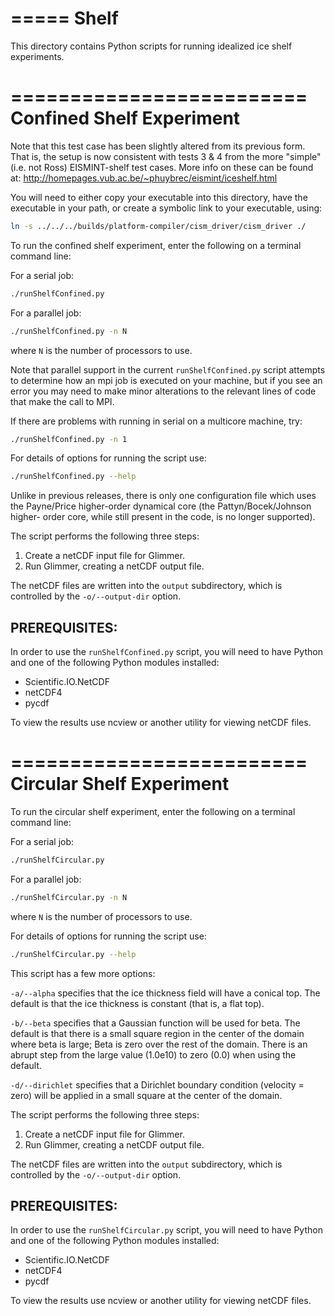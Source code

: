 =====
Shelf
=====

This directory contains Python scripts for running idealized ice shelf
experiments.


=========================
Confined Shelf Experiment
=========================

Note that this test case has been slightly altered from its previous form. 
That is, the setup is now consistent with tests 3 & 4 from the more "simple"
(i.e. not Ross) EISMINT-shelf test cases. More info on these can be found at:
<http://homepages.vub.ac.be/~phuybrec/eismint/iceshelf.html>

You will need to either copy your executable into this directory, have the
executable in your path, or create a symbolic link to your executable, using:

```sh
ln -s ../../../builds/platform-compiler/cism_driver/cism_driver ./
```

To run the confined shelf experiment, enter the following on a terminal 
command line:

For a serial job: 

```sh
./runShelfConfined.py 
```

For a parallel job: 

```sh
./runShelfConfined.py -n N
```

where `N` is the number of processors to use.

Note that parallel support in the current `runShelfConfined.py` script attempts to 
determine how an mpi job is executed on your machine, but if you see an error
you may need to make minor alterations to the relevant lines of code that make the call
to MPI.

If there are problems with running in serial on a multicore machine, try:

```sh
./runShelfConfined.py -n 1
```

For details of options for running the script use:

```sh
./runShelfConfined.py --help
```

Unlike in previous releases, there is only one configuration file which uses
the Payne/Price higher-order dynamical core (the Pattyn/Bocek/Johnson higher-
order core, while still present in the code, is no longer supported).


The script performs the following three steps:

1. Create a netCDF input file for Glimmer.
2. Run Glimmer, creating a netCDF output file.

The netCDF files are written into the `output` subdirectory, which is controlled
by the `-o/--output-dir` option.

PREREQUISITES:
--------------

In order to use the `runShelfConfined.py` script, you will need to have Python and 
one of the following Python modules installed:

* Scientific.IO.NetCDF
* netCDF4
* pycdf

To view the results use ncview or another utility for viewing netCDF files.


=========================
Circular Shelf Experiment
=========================

To run the circular shelf experiment, enter the following on a terminal 
command line:

For a serial job: 

```sh
./runShelfCircular.py
```

For a parallel job: 

```sh
./runShelfCircular.py -n N
```

where `N` is the number of processors to use.



For details of options for running the script use:

```sh
./runShelfCircular.py --help
```

This script has a few more options:

`-a/--alpha` specifies that the ice thickness field will
have a conical top.  The default is that the ice thickness is constant (that is,
a flat top).

`-b/--beta` specifies that a Gaussian function
will be used for beta.  The default is that there is a small square region
in the center of the domain where beta is large; Beta is zero over the rest of
the domain.  There is an abrupt step from the large value (1.0e10) to zero (0.0)
when using the default.

`-d/--dirichlet` specifies that a Dirichlet 
boundary condition (velocity = zero) will be applied in a small square at the 
center of the domain.


The script performs the following three steps:

1. Create a netCDF input file for Glimmer.
2. Run Glimmer, creating a netCDF output file.

The netCDF files are written into the `output` subdirectory, which is controlled
by the `-o/--output-dir` option.


PREREQUISITES:
--------------

In order to use the `runShelfCircular.py` script, you will need to have Python and 
one of the following Python modules installed:

* Scientific.IO.NetCDF
* netCDF4
* pycdf

To view the results use ncview or another utility for viewing netCDF files.

